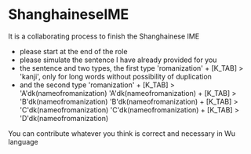 # ShanghaineseIME
It is a collaborating process to finish the Shanghainese IME

* please start at the end of the role
* please simulate the sentence I have already provided for you
* the sentence and two types, the first type 'romanization' + [K_TAB] > 'kanji', only for long words without possibility of duplication
* and the second type 
'romanization' + [K_TAB] > 'A'dk(nameofromanization)
'A'dk(nameofromanization) + [K_TAB] > 'B'dk(nameofromanization)
'B'dk(nameofromanization) + [K_TAB] > 'C'dk(nameofromanization)
'C'dk(nameofromanization) + [K_TAB] > 'D'dk(nameofromanization)

You can contribute whatever you think is correct and necessary in Wu language
